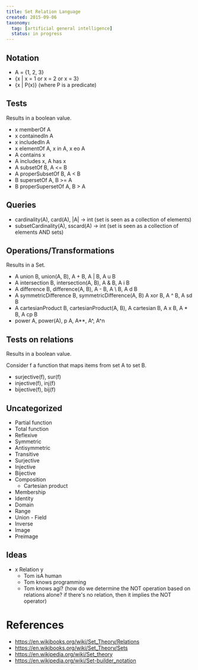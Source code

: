 ```yaml
---
title: Set Relation Language
created: 2015-09-06
taxonomy:
  tag: [artificial general intelligence]
  status: in progress
---
```


## Notation

- A = {1, 2, 3}
- {x | x = 1 or x = 2 or x = 3}
- {x | P(x)} (where P is a predicate)

## Tests

Results in a boolean value.

- x memberOf A
- x containedIn A
- x includedIn A
- x elementOf A, x in A, x eo A
- A contains x
- A includes x, A has x
- A subsetOf B, A <= B
- A properSubsetOf B, A < B
- B supersetOf A, B >= A
- B properSupersetOf A, B > A

## Queries

- cardinality(A), card(A), |A| -> int (set is seen as a collection of elements)
- subsetCardinality(A), sscard(A) -> int (set is seen as a collection of elements AND sets)

## Operations/Transformations

Results in a Set.

- A union B, union(A, B), A + B, A | B, A u B
- A intersection B, intersection(A, B), A & B, A i B
- A difference B, difference(A, B), A - B, A \ B, A d B
- A symmetricDifference B, symmetricDifference(A, B) A xor B, A ^ B, A sd B
- A cartesianProduct B, cartesianProduct(A, B), A cartesian B, A x B, A * B, A cp B
- power A, power(A), p A, A**, A^, A^n

## Tests on relations

Results in a boolean value.

Consider f a function that maps items from set A to set B.

- surjective(f), sur(f)
- injective(f), inj(f)
- bijective(f), bij(f)

## Uncategorized

- Partial function
- Total function
- Reflexive
- Symmetric
- Antisymmetric
- Transitive
- Surjective
- Injective
- Bijective
- Composition
	- Cartesian product
- Membership
- Identity
- Domain
- Range
- Union - Field
- Inverse
- Image
- Preimage

## Ideas

- x Relation y
	- Tom isA human
	- Tom knows programming
	- Tom knows agi? (how do we determine the NOT operation based on relations alone? if there's no relation, then it implies the NOT operator)

# References
- https://en.wikibooks.org/wiki/Set_Theory/Relations
- https://en.wikibooks.org/wiki/Set_Theory/Sets
- https://en.wikipedia.org/wiki/Set_theory
- https://en.wikipedia.org/wiki/Set-builder_notation
